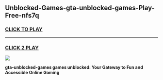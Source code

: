 
## Unblocked-Games-gta-unblocked-games-Play-Free-nfs7q
<h3>
<a href="https://premium76.site?title=gta-unblocked-games&ref=15A">CLICK TO PLAY</a></h3>
<hr>

<h3>
<a href="https://premium76.site?title=gta-unblocked-games&ref=15A">CLICK 2 PLAY</a>
  
</h3>

<a href="https://premium76.site?title=gta-unblocked-games&ref=15A"><img src="https://clearcache.store/games.png"></a>


**gta-unblocked-games games unblocked: Your Gateway to Fun and Accessible Online Gaming**
